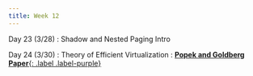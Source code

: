 ```yaml
---
title: Week 12
---
```


Day 23 (3/28)
: Shadow and Nested Paging Intro


Day 24 (3/30)
: Theory of Efficient Virtualization
  : [**Popek and Goldberg Paper**{: .label .label-purple}](https://www.princeton.edu/~rblee/ELE572Papers/Fall04Readings/secureOS/popek_virtualizable.pdf)

